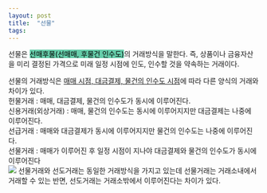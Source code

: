 ```yaml
---
layout: post
title:  "선물"
tags: 
---
```

<style>
  mark{
  background-color : #66CDAA;
  }
</style>

<p>
  선물은 <mark>선매후물(선매매, 후물건 인수도)</mark>의 거래방식을 말한다.
  즉, 상품이나 금융자산을 미리 결정된 가격으로 미래 일정 시점에 인도, 인수할 것을 약속하는 거래이다.
</p>
<p>
  선물의 거래방식은 <u>매매 시점, 대금결제, 물건의 인수도 시점</u>에 따라 다른 양식의 거래와 차이가 있다.<br>
  헌물거래 : 매매, 대금결제, 물건의 인수도가 동시에 이루어진다.<br>
  신용거래(외상거래) : 매매, 물건의 인수도는 동시에 이루어지지만 대금결제는 나중에 이루어진다.<br>
  선급거래 : 매매와 대금결제가 동시에 이루어지지만 물건의 인수도는 나중에 이루어진다.<br>
  선물거래 : 매매가 이루어진 후 일정 시점이 지나야 대금결제와 물건의 인수도가 동시에 이루어진다<br>
  <img src="https://user-images.githubusercontent.com/79431837/144627014-d47a9ec8-dbd3-45e0-9c95-dcb8aae14328.jpg">
  선물거래와 선도거래는 동일한 거래방식을 가지고 있는데 선물거래는 거래소내에서 거래할 수 있는 반면, 선도거래는 거래소밖에서 이루어진다는 차이가 있다.
</p>
